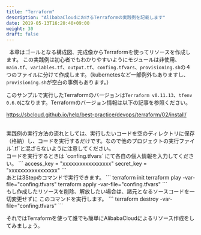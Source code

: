```yaml
---
title: "Terraform"
description: "AlibabaCloudにおけるTerraformの実践例を記載します"
date: 2019-05-13T16:20:40+09:00
weight: 30
draft: false
---
```

<!-- descriptionがコンテンツの前に表示されます -->

<!-- コンテンツを書くときはこの下に記載ください -->
&nbsp; 本章はゴールとなる構成図、完成像からTerraformを使ってリソースを作成します。 この実践例は初心者でもわかりやすいようにモジュールは非使用、`main.tf`、`variables.tf`、`output.tf`、`confing.tfvars`、`provisioning.sh`の４つのファイルに分けて作成します。（kubernetesなど一部例外もありますし、`provisioning.sh`が空白の事例もあります。）

このサンプルで実行したTerraformのバージョンは`Terraform v0.11.13`、`tfenv 0.6.0`になります。Terraformのバージョン情報は以下の記事を参照ください。 

https://sbcloud.github.io/help/best-practice/devops/terraform/02/install/

<br>
実践例の実行方法の流れとしては、実行したいコードを空のディレクトリに保存（格納）し、コードを実行するだけです。なので他のプロジェクトの実行ファイル`.tf`と混ざらないように注意してください。

<br>
コードを実行するときは `confing.tfvars` にて各自の個人情報を入力してください。
```
access_key = "xxxxxxxxxxxxxxxxx"
secret_key = "xxxxxxxxxxxxxxxxx"
```
<br>
あとは3Stepのコマンドで実行できます。
```
terraform init
terraform play -var-file="confing.tfvars"
terraform apply -var-file="confing.tfvars"
```
<br>
もし作成したリソースを削除、解放したい場合は、諸元となるソースコードを一切変更せずに このコマンドを実行します。
```
terraform destroy -var-file="confing.tfvars"
```

それではTerraformを使って誰でも簡単にAlibabaCloudによるリソース作成をしてみましょう。


<!-- 配下タイトル一覧がコンテンツの後に表示されます -->

